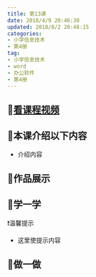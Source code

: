 ```yaml
---
title: 第13课 
date: 2018/4/9 20:46:30
updated: 2018/8/2 20:48:15
categories:
- 小学信息技术
- 第4册
tag: 
- 小学信息技术
- word
- 办公软件
- 第4册
---
```


## 🎦[看课程视频](https://itdamo.ke.qq.com/)
## :mega:本课介绍以下内容
- 介绍内容
## :rainbow:作品展示

<!-- more -->

## :electric_plug:学一学

:heavy_exclamation_mark:温馨提示
- 这里使提示内容

## :pencil:做一做
